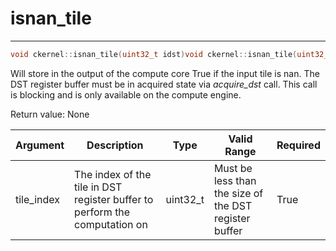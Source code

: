 # isnan_tile

---
```cpp
void ckernel::isnan_tile(uint32_t idst)void ckernel::isnan_tile(uint32_t idst)
```

Will store in the output of the compute core True if the input tile is nan. The DST register buffer must be in acquired state via *acquire_dst* call. This call is blocking and is only available on the compute engine.

Return value: None

| Argument      | Description                                                                | Type      | Valid Range                                           | Required       |
|---------------|----------------------------------------------------------------------------|-----------|-------------------------------------------------------|----------------|
| tile_index    | The index of the tile in DST register buffer to perform the computation on | uint32_t  | Must be less than the size of the DST register buffer | True           |
